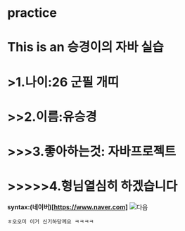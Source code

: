 # practice
# This is an 승경이의 자바 실습
# >1.나이:26 군필 개띠
# >>2.이름:유승경 
# >>>3.좋아하는것: 자바프로젝트
# >>>>>4.형님열심히 하겠습니다
**syntax:(네이버)[https://www.naver.com]**
![다음](https://user-images.githubusercontent.com/48707838/54862493-352f7a00-4d7f-11e9-8793-bc9f4e446505.jpeg)

<pre><code>ㅎ오오미 이거 신기하당께요 ㅋㅋㅋㅋ</code><pre>


